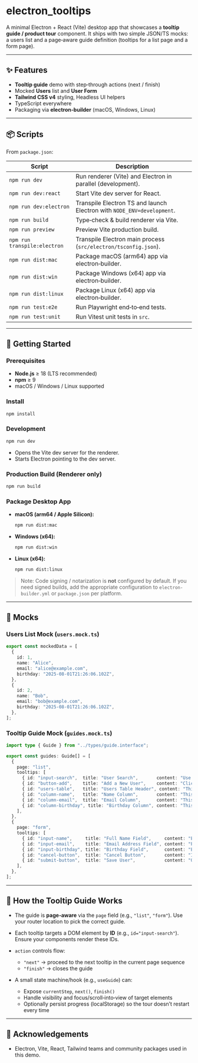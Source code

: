 # electron\_tooltips

A minimal Electron + React (Vite) desktop app that showcases a **tooltip guide / product tour** component. It ships with two simple JSON/TS mocks: a users list and a page‑aware guide definition (tooltips for a list page and a form page).

---

## ✨ Features

* **Tooltip guide** demo with step‑through actions (next / finish)
* Mocked **Users** list and **User Form**
* **Tailwind CSS v4** styling, Headless UI helpers
* TypeScript everywhere
* Packaging via **electron‑builder** (macOS, Windows, Linux)

---

## 📦 Scripts

From `package.json`:

| Script                       | Description                                                            |
| ---------------------------- | ---------------------------------------------------------------------- |
| `npm run dev`                | Run renderer (Vite) and Electron in parallel (development).            |
| `npm run dev:react`          | Start Vite dev server for React.                                       |
| `npm run dev:electron`       | Transpile Electron TS and launch Electron with `NODE_ENV=development`. |
| `npm run build`              | Type‑check & build renderer via Vite.                                  |
| `npm run preview`            | Preview Vite production build.                                         |
| `npm run transpile:electron` | Transpile Electron main process (`src/electron/tsconfig.json`).        |
| `npm run dist:mac`           | Package macOS (arm64) app via electron‑builder.                        |
| `npm run dist:win`           | Package Windows (x64) app via electron‑builder.                        |
| `npm run dist:linux`         | Package Linux (x64) app via electron‑builder.                          |
| `npm run test:e2e`           | Run Playwright end‑to‑end tests.                                       |
| `npm run test:unit`          | Run Vitest unit tests in `src`.                                        |

---

## 🚀 Getting Started

### Prerequisites

* **Node.js** ≥ 18 (LTS recommended)
* **npm** ≥ 9
* macOS / Windows / Linux supported

### Install

```bash
npm install
```

### Development

```bash
npm run dev
```

* Opens the Vite dev server for the renderer.
* Starts Electron pointing to the dev server.

### Production Build (Renderer only)

```bash
npm run build
```

### Package Desktop App

* **macOS (arm64 / Apple Silicon):**

  ```bash
  npm run dist:mac
  ```
* **Windows (x64):**

  ```bash
  npm run dist:win
  ```
* **Linux (x64):**

  ```bash
  npm run dist:linux
  ```

> Note: Code signing / notarization is **not** configured by default. If you need signed builds, add the appropriate configuration to `electron-builder.yml` or `package.json` per platform.

---

## 🧪 Mocks

### Users List Mock (`users.mock.ts`)

```ts
export const mockedData = [
  {
    id: 1,
    name: "Alice",
    email: "alice@example.com",
    birthday: "2025-08-01T21:26:06.102Z",
  },
  {
    id: 2,
    name: "Bob",
    email: "bob@example.com",
    birthday: "2025-08-01T21:26:06.102Z",
  },
];
```

### Tooltip Guide Mock (`guides.mock.ts`)

```ts
import type { Guide } from "../types/guide.interface";

export const guides: Guide[] = [
  {
    page: "list",
    tooltips: [
      { id: "input-search",  title: "User Search",       content: "Use this search bar to quickly find users by typing their name or email. Start typing to see filtered results instantly.", action: "next" },
      { id: "button-add",    title: "Add a New User",    content: "Click this button to navigate to the user registration form and add a new user to the list.", action: "next" },
      { id: "users-table",   title: "Users Table Header", content: "This is the header of the users table. Below, you'll find detailed information for each user in the list.", action: "next" },
      { id: "column-name",   title: "Name Column",       content: "This column displays the full name of each user. Click on a name to view more details (feature coming soon).", action: "next" },
      { id: "column-email",  title: "Email Column",      content: "This column shows the email address associated with each user. Ensure emails are unique and valid.", action: "next" },
      { id: "column-birthday", title: "Birthday Column", content: "This column displays the user's date of birth in DD/MM/YYYY format.", action: "finish" },
    ],
  },
  {
    page: "form",
    tooltips: [
      { id: "input-name",     title: "Full Name Field",     content: "Enter the complete name of the user here. This field is mandatory for creating a user profile.", action: "next" },
      { id: "input-email",    title: "Email Address Field", content: "Provide a valid email address for the user. Make sure there are no typos as this will be used for communication.", action: "next" },
      { id: "input-birthday", title: "Birthday Field",      content: "Enter the user's date of birth in DD/MM/YYYY format. The field has an input mask to guide you.", action: "next" },
      { id: "cancel-button",  title: "Cancel Button",       content: "If you wish to discard changes and go back to the previous page, click here.", action: "next" },
      { id: "submit-button",  title: "Save User",           content: "Once all fields are filled correctly, click here to save the new user into the system.", action: "finish" },
    ],
  },
];
```

---

## 🧭 How the Tooltip Guide Works

* The guide is **page‑aware** via the `page` field (e.g., `"list"`, `"form"`). Use your router location to pick the correct guide.
* Each tooltip targets a DOM element by **ID** (e.g., `id="input-search"`). Ensure your components render these IDs.
* `action` controls flow:

  * `"next"` → proceed to the next tooltip in the current page sequence
  * `"finish"` → closes the guide
* A small state machine/hook (e.g., `useGuide`) can:

  * Expose `currentStep`, `next()`, `finish()`
  * Handle visibility and focus/scroll‑into‑view of target elements
  * Optionally persist progress (localStorage) so the tour doesn’t restart every time

---

## 🙌 Acknowledgements

* Electron, Vite, React, Tailwind teams and community packages used in this demo.
